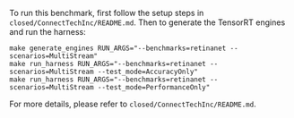 To run this benchmark, first follow the setup steps in `closed/ConnectTechInc/README.md`. Then to generate the TensorRT engines and run the harness:

```
make generate_engines RUN_ARGS="--benchmarks=retinanet --scenarios=MultiStream"
make run_harness RUN_ARGS="--benchmarks=retinanet --scenarios=MultiStream --test_mode=AccuracyOnly"
make run_harness RUN_ARGS="--benchmarks=retinanet --scenarios=MultiStream --test_mode=PerformanceOnly"
```

For more details, please refer to `closed/ConnectTechInc/README.md`.